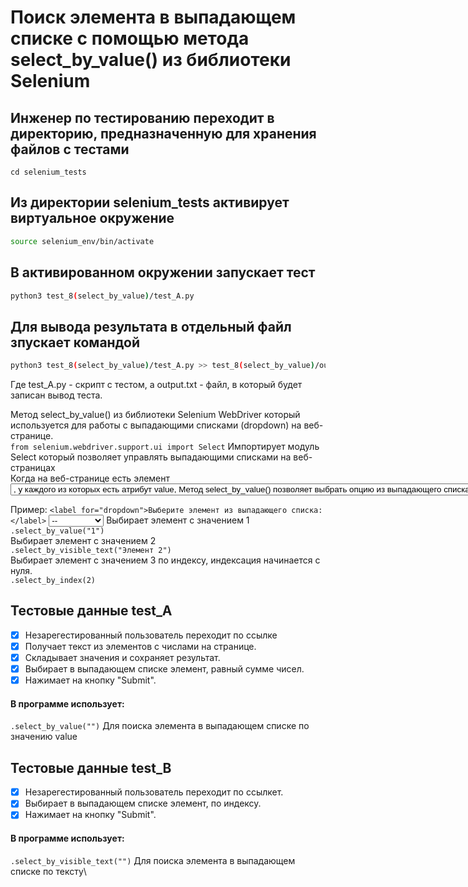 # Поиск элемента в выпадающем списке с помощью метода select_by_value() из библиотеки Selenium

## Инженер по тестированию переходит в директорию, предназначенную для хранения файлов с тестами
```
cd selenium_tests
```
## Из директории selenium_tests активирует виртуальное окружение
```sh
source selenium_env/bin/activate
```
## В активированном окружении запускает тест 
```sh
python3 test_8(select_by_value)/test_A.py
```
## Для вывода результата в отдельный файл зпускает командой 
```sh
python3 test_8(select_by_value)/test_A.py >> test_8(select_by_value)/output.txt
```
Где test_A.py -  скрипт с тестом, а output.txt - файл, в который будет записан вывод теста.

Метод select_by_value() из библиотеки Selenium WebDriver который используется для работы с выпадающими списками (dropdown) на веб-странице. \
```from selenium.webdriver.support.ui import Select``` Импортирует модуль Select который позволяет управлять выпадающими списками на веб-страницах\
Когда на веб-странице есть элемент <select> (выпадающий список) с дочерними элементами <option>, у каждого из которых есть атрибут value, \
Метод select_by_value() позволяет выбрать опцию из выпадающего списка, основываясь на значении value атрибута элемента <option>.

Пример:
```<label for="dropdown">Выберите элемент из выпадающего списка:</label>```
<select id="dropdown" class="custom-select">
 <option selected>--</option>
 <option value="1">Элемент 1</option>
 <option value="2">Элемент 2</option>
 <option value="3">Элемент 3</option>
</select>
Выбирает элемент с значением 1\
```.select_by_value("1")```\
Выбирает элемент с значением 2\
```.select_by_visible_text("Элемент 2")```\
Выбирает элемент с значением 3 по индексу, индексация начинается с нуля. \
```.select_by_index(2)```

## Тестовые данные test_A
- [x] Незарегестированный пользователь переходит по ссылке
- [x] Получает текст из элементов с числами на странице.
- [x] Складывает значения и сохраняет результат.
- [x] Выбирает в выпадающем списке элемент, равный сумме чисел.
- [x] Нажимает на кнопку "Submit".
#### В программе использует:
```.select_by_value("")``` Для поиска элемента в выпадающем списке по значению value

## Тестовые данные test_B
- [x] Незарегестированный пользователь переходит по ссылкет.
- [x] Выбирает в выпадающем списке элемент, по индексу.
- [x] Нажимает на кнопку "Submit".
#### В программе использует:
```.select_by_visible_text("")``` Для поиска элемента в выпадающем списке по тексту\
